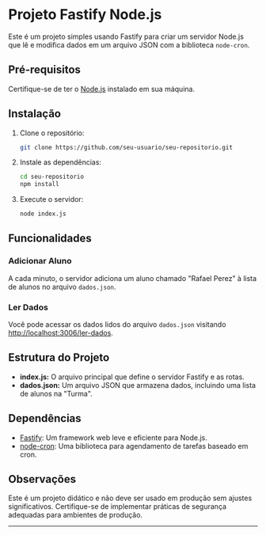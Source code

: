 # Projeto Fastify Node.js

Este é um projeto simples usando Fastify para criar um servidor Node.js que lê e modifica dados em um arquivo JSON com a biblioteca `node-cron`.

## Pré-requisitos

Certifique-se de ter o [Node.js](https://nodejs.org/) instalado em sua máquina.

## Instalação

1. Clone o repositório:

    ```bash
    git clone https://github.com/seu-usuario/seu-repositorio.git
    ```

2. Instale as dependências:

    ```bash
    cd seu-repositorio
    npm install
    ```

3. Execute o servidor:

    ```bash
    node index.js
    ```

## Funcionalidades

### Adicionar Aluno

A cada minuto, o servidor adiciona um aluno chamado "Rafael Perez" à lista de alunos no arquivo `dados.json`.

### Ler Dados

Você pode acessar os dados lidos do arquivo `dados.json` visitando [http://localhost:3006/ler-dados](http://localhost:3006/ler-dados).

## Estrutura do Projeto

- **index.js:** O arquivo principal que define o servidor Fastify e as rotas.
- **dados.json:** Um arquivo JSON que armazena dados, incluindo uma lista de alunos na "Turma".

## Dependências

- [Fastify](https://www.fastify.io/): Um framework web leve e eficiente para Node.js.
- [node-cron](https://www.npmjs.com/package/node-cron): Uma biblioteca para agendamento de tarefas baseado em cron.

## Observações

Este é um projeto didático e não deve ser usado em produção sem ajustes significativos. Certifique-se de implementar práticas de segurança adequadas para ambientes de produção.

---